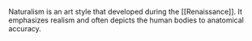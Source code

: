 Naturalism is an art style that developed during the [[Renaissance]]. It emphasizes realism and often depicts the human bodies to anatomical accuracy.
